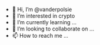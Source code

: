 - 👋 Hi, I’m @vanderpolsie
- 👀 I’m interested in crypto
- 🌱 I’m currently learning ...
- 💞️ I’m looking to collaborate on ...
- 📫 How to reach me ...

<!---
vanderpolsie/vanderpolsie is a ✨ special ✨ repository because its `README.md` (this file) appears on your GitHub profile.
You can click the Preview link to take a look at your changes.
--->
